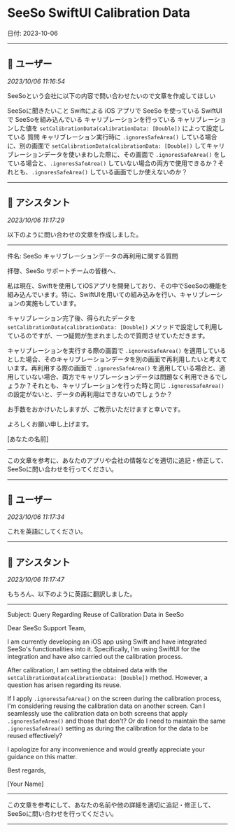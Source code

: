 # SeeSo SwiftUI Calibration Data

日付: 2023-10-06

---

## 👤 ユーザー
*2023/10/06 11:16:54*

SeeSoという会社に以下の内容で問い合わせたいので文章を作成してほしい

SeeSoに聞きたいこと
Swiftによる iOS アプリで SeeSo を使っている
SwiftUI で SeeSoを組み込んでいる
キャリブレーションを行っている
キャリブレーションした値を `setCalibrationData(calibrationData: [Double])` によって設定している
質問
キャリブレーション実行時に `.ignoresSafeArea()` している場合に、別の画面で `setCalibrationData(calibrationData: [Double])` してキャリブレーションデータを使いまわした際に、その画面で `.ignoresSafeArea()` をしている場合と、`.ignoresSafeArea()` していない場合の両方で使用できるか？それとも、`.ignoresSafeArea()` している画面でしか使えないのか？

---

## 🤖 アシスタント
*2023/10/06 11:17:29*

以下のように問い合わせの文章を作成しました。

---

件名: SeeSo キャリブレーションデータの再利用に関する質問

拝啓、SeeSo サポートチームの皆様へ、

私は現在、Swiftを使用してiOSアプリを開発しており、その中でSeeSoの機能を組み込んでいます。特に、SwiftUIを用いての組み込みを行い、キャリブレーションの実施もしています。

キャリブレーション完了後、得られたデータを `setCalibrationData(calibrationData: [Double])` メソッドで設定して利用しているのですが、一つ疑問が生まれましたので質問させていただきます。

キャリブレーションを実行する際の画面で `.ignoresSafeArea()` を適用しているとした場合、そのキャリブレーションデータを別の画面で再利用したいと考えています。再利用する際の画面で `.ignoresSafeArea()` を適用している場合と、適用していない場合、両方でキャリブレーションデータは問題なく利用できるでしょうか？それとも、キャリブレーションを行った時と同じ `.ignoresSafeArea()` の設定がないと、データの再利用はできないのでしょうか？

お手数をおかけいたしますが、ご教示いただけますと幸いです。

よろしくお願い申し上げます。

[あなたの名前]

---

この文章を参考に、あなたのアプリや会社の情報などを適切に追記・修正して、SeeSoに問い合わせを行ってください。

---

## 👤 ユーザー
*2023/10/06 11:17:34*

これを英語にしてください。

---

## 🤖 アシスタント
*2023/10/06 11:17:47*

もちろん、以下のように英語に翻訳しました。

---

Subject: Query Regarding Reuse of Calibration Data in SeeSo

Dear SeeSo Support Team,

I am currently developing an iOS app using Swift and have integrated SeeSo's functionalities into it. Specifically, I'm using SwiftUI for the integration and have also carried out the calibration process.

After calibration, I am setting the obtained data with the `setCalibrationData(calibrationData: [Double])` method. However, a question has arisen regarding its reuse.

If I apply `.ignoresSafeArea()` on the screen during the calibration process, I'm considering reusing the calibration data on another screen. Can I seamlessly use the calibration data on both screens that apply `.ignoresSafeArea()` and those that don't? Or do I need to maintain the same `.ignoresSafeArea()` setting as during the calibration for the data to be reused effectively?

I apologize for any inconvenience and would greatly appreciate your guidance on this matter.

Best regards,

[Your Name]

---

この文章を参考にして、あなたの名前や他の詳細を適切に追記・修正して、SeeSoに問い合わせを行ってください。

---
